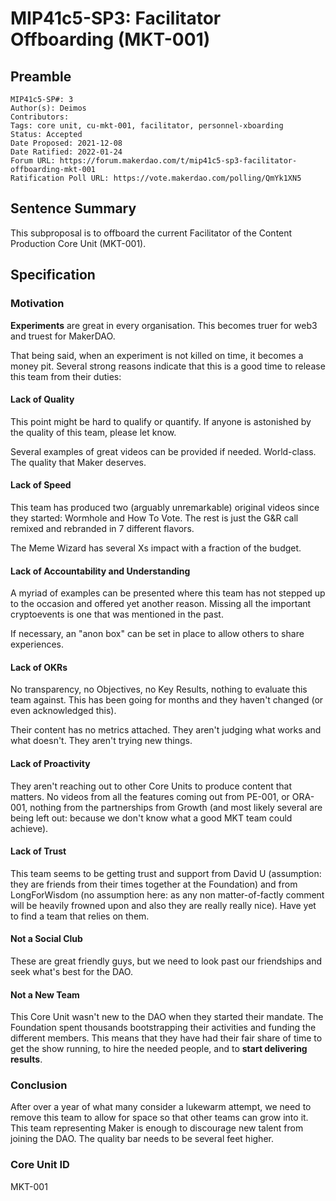 # MIP41c5-SP3: Facilitator Offboarding (MKT-001)

## Preamble

```
MIP41c5-SP#: 3
Author(s): Deimos
Contributors:
Tags: core unit, cu-mkt-001, facilitator, personnel-xboarding
Status: Accepted
Date Proposed: 2021-12-08
Date Ratified: 2022-01-24
Forum URL: https://forum.makerdao.com/t/mip41c5-sp3-facilitator-offboarding-mkt-001
Ratification Poll URL: https://vote.makerdao.com/polling/QmYk1XN5
```

## Sentence Summary

This subproposal is to offboard the current Facilitator of the Content Production Core Unit (MKT-001).

## Specification

### Motivation

**Experiments** are great in every organisation. This becomes truer for web3 and truest for MakerDAO.

That being said, when an experiment is not killed on time, it becomes a money pit. Several strong reasons indicate that this is a good time to release this team from their duties:

#### Lack of Quality

This point might be hard to qualify or quantify. If anyone is astonished by the quality of this team, please let know.

Several examples of great videos can be provided if needed. World-class. The quality that Maker deserves. 

#### Lack of Speed

This team has produced two (arguably unremarkable) original videos since they started: Wormhole and How To Vote. 
The rest is just the G&R call remixed and rebranded in 7 different flavors.

The Meme Wizard has several Xs impact with a fraction of the budget.

#### Lack of Accountability and Understanding

A myriad of examples can be presented where this team has not stepped up to the occasion and offered yet another reason. Missing all the important cryptoevents is one that was mentioned in the past.

If necessary, an "anon box" can be set in place to allow others to share experiences.

#### Lack of OKRs

No transparency, no Objectives, no Key Results, nothing to evaluate this team against. This has been going for months and they haven't changed (or even acknowledged this).

Their content has no metrics attached. They aren't judging what works and what doesn't. They aren't trying new things.

#### Lack of Proactivity

They aren't reaching out to other Core Units to produce content that matters. No videos from all the features coming out from PE-001, or ORA-001, nothing from the partnerships from Growth (and most likely several are being left out: because we don't know what a good MKT team could achieve).

#### Lack of Trust

This team seems to be getting trust and support from David U (assumption: they are friends from their times together at the Foundation) and from LongForWisdom (no assumption here: as any non matter-of-factly comment will be heavily frowned upon and also they are really really nice). Have yet to find a team that relies on them.

#### Not a Social Club

These are great friendly guys, but we need to look past our friendships and seek what's best for the DAO.

#### Not a New Team

This Core Unit wasn't new to the DAO when they started their mandate. The Foundation spent thousands bootstrapping their activities and funding the different members. This means that they have had their fair share of time to get the show running, to hire the needed people, and to **start delivering results**.

### Conclusion

After over a year of what many consider a lukewarm attempt, we need to remove this team to allow for space so that other teams can grow into it. This team representing Maker is enough to discourage new talent from joining the DAO. The quality bar needs to be several feet higher.

### Core Unit ID

MKT-001